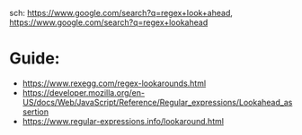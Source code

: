sch: https://www.google.com/search?q=regex+look+ahead, https://www.google.com/search?q=regex+lookahead

# Guide:
- https://www.rexegg.com/regex-lookarounds.html
- https://developer.mozilla.org/en-US/docs/Web/JavaScript/Reference/Regular_expressions/Lookahead_assertion
- https://www.regular-expressions.info/lookaround.html
